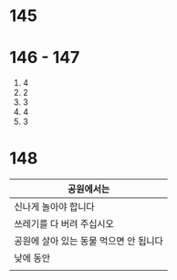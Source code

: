 # 145
# 146 - 147
1. 4
2. 2
3. 3
4. 4
5. 3
# 148

| 공원에서는                  |
| ---------------------- |
| 신나게 놀아야 합니다            |
| 쓰레기를 다 버려 주십시오         |
| 공원에 살아 있는 동물 먹으면 안 됩니다 |
| 낮에 동안                  |
|                        |